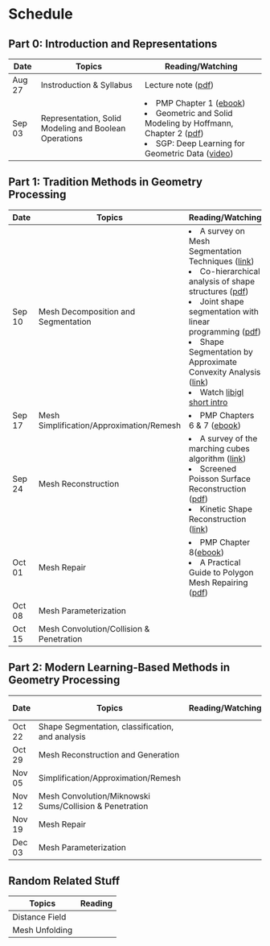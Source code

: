 # Schedule

## Part 0: Introduction and Representations
| Date | Topics | Reading/Watching  |
|-|-|-|
| Aug 27  | Instroduction & Syllabus  | Lecture note ([pdf](https://www.dropbox.com/s/yzu6tkmio1ttcmq/01-Intro.pdf?dl=0)) | 
| Sep 03  | Representation, Solid Modeling and Boolean Operations | <li>PMP Chapter 1 ([ebook](https://ebookcentral-proquest-com.mutex.gmu.edu/lib/GMU/detail.action?docID=1633503&pq-origsite=primo))<br> <li>Geometric and Solid Modeling by Hoffmann, Chapter 2 ([pdf](http://www.cs.purdue.edu/homes/cmh/distribution/books/chap2.pdf))<br><li>SGP: Deep Learning for Geometric Data ([video](https://www.youtube.com/watch?v=VRIVeq6RWA8)) |
  
## Part 1: Tradition Methods in Geometry Processing

| Date | Topics | Reading/Watching  |
|-|-|-|
| Sep 10 | Mesh Decomposition and Segmentation |  <li>A survey on Mesh Segmentation Techniques ([link](https://onlinelibrary.wiley.com/doi/abs/10.1111/j.1467-8659.2007.01103.x)) <br><li>Co-hierarchical analysis of shape structures ([pdf](https://kevinkaixu.net/papers/vankaick_sig13_coh.pdf)) <br><li>Joint shape segmentation with linear programming ([pdf](https://www.cs.utexas.edu/~huangqx/siga11_jointseg.pdf)) <br><li>Shape Segmentation by Approximate Convexity Analysis ([link](http://www.cs.tau.ac.il/~noafish/wcseg/))<br><li>Watch [libigl short intro](https://www.youtube.com/watch?v=OSQWCABxLsM) |
| Sep 17 | Mesh Simplification/Approximation/Remesh | <li> PMP Chapters 6 & 7 ([ebook](https://ebookcentral-proquest-com.mutex.gmu.edu/lib/GMU/detail.action?docID=1633503&pq-origsite=primo))|
| Sep 24 | Mesh Reconstruction | <li> A survey of the marching cubes algorithm ([link](http://www.sciencedirect.com.mutex.gmu.edu/science/article/pii/S0097849306001336)) <br><li> Screened Poisson Surface Reconstruction ([pdf](http://www.cs.jhu.edu/~misha/MyPapers/ToG13.pdf)) <br><li>Kinetic Shape Reconstruction ([link](https://dl.acm.org/doi/abs/10.1145/3376918)) |
| Oct 01 | Mesh Repair | <li> PMP Chapter 8([ebook](https://ebookcentral-proquest-com.mutex.gmu.edu/lib/GMU/detail.action?docID=1633503&pq-origsite=primo))<br><li> A Practical Guide to Polygon Mesh Repairing ([pdf](http://www.graphics.rwth-aachen.de/media/papers/eg2012_tutorial_meshrepair_021.pdf)) |
| Oct 08 | Mesh Parameterization |  |
| Oct 15 | Mesh Convolution/Collision & Penetration |  |

## Part 2: Modern Learning-Based Methods in Geometry Processing

| Date | Topics | Reading/Watching  | Presented by |
|-|-|-|-|
| Oct 22  | Shape Segmentation, classification, and analysis |  |  |
| Oct 29  | Mesh Reconstruction and Generation |  | |
| Nov 05 |  Simplification/Approximation/Remesh |  | |
| Nov 12 | Mesh Convolution/Miknowski Sums/Collision & Penetration |  | |
| Nov 19 | Mesh Repair |  | |
| Dec 03 | Mesh Parameterization |  | |


## Random Related Stuff

| Topics | Reading  |
|-|-|
| Distance Field |  |
| Mesh Unfolding |  |
